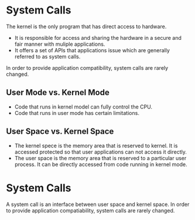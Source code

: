 # System Calls
The kernel is the only program that has direct access to hardware. 
* It is responsible for access and sharing the hardware in a secure and fair manner with muliple applications.
* It offers a set of APIs that applications issue which are generally referred to as system calls.

In order to provide application compatibility, system calls are rarely changed.


## User Mode vs. Kernel Mode
* Code that runs in kernel model can fully control the CPU.
* Code that runs in user mode has certain limitations.

## User Space vs. Kernel Space
* The kernel spece is the memory area that is reserved to kernel. It is accessed protected so that user applications can not access it directly.
* The user space is the memory area that is reserved to a particular user process. It can be directly accessed from code running in kernel mode.

# System Calls
A system call is an interface between user space and kernel space. 
In order to provide application compatiability, system calls are rarely changed.


